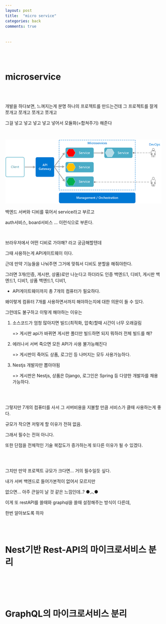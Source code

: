 ```yaml
---
layout: post
title:  "micro service"
categories: back
comments: true


---
```






<br>

<br>

# microservice

<br>

<br>

개발을 하다보면, 느껴지는게 분명 하나의 프로젝트를 만드는건데 그 프로젝트를 잘게 쪼개고 쪼개고 쪼개고 쪼개고

그걸 넣고 넣고 넣고 넣고 넣어서 모듈화(=합쳐주기) 해준다

<br>

![마이크로서비스](/assets/img/devcate/microservices.png)

백엔드 서버와 디비를 묶어서 service라고 부르고

auth서비스, board서비스 ... 이런식으로 부른다.

<br>

브라우저에서 어떤 디비로 가야해? 라고 궁금해할텐데

그때 사용하는게 API게이트웨이 이다.

근데 만약 기능들을 나눠주면 그거에 맞춰서 디비도 분할을 해줘야한다.

그러면 3개(인증, 게시판, 상품)로만 나눈다고 하더라도 인증 백엔드1, 디비1, 게시판 백엔드1, 디비1, 상품 백엔드1, 디비1, 

+ API게이트웨이까지 총 7개의 컴퓨터가 필요하다.

왜이렇게 컴퓨터 7개를 사용하면서까지 해야하는지에 대한 의문이 들 수 있다.

그런데도 불구하고 이렇게 해야하는 이유는

1. 소스코드가 엄청 많아지면 빌드(최적화, 압축)할때 시간이 너무 오래걸림

   => 게시판 api가 바뀌면 게시판 폴더만 빌드하면 되지 뭐하러 전체 빌드를 해?

2. 에러나서 서버 죽으면 모든 API가 사용 불가능해진다

   => 게시판이 죽어도 상품, 로그인 등 나머지는 모두 사용가능하다.

3. Nestjs 개발자만 뽑아야됨

   => 게시판은 Nestjs, 상품은 Django, 로그인은 Spring 등 다양한 개발자를 채용 가능하다.

<br>

<br>

그렇지만 7개의 컴퓨터를 사서 그 서버비용을 지불할 만큼 서비스가 클때 사용하는게 좋다.

규모가 작으면 저렇게 할 이유가 전혀 없음.

그래서 필수는 전혀 아니다.

또한 단점을 전체적인 기술 복잡도가 증가하는게 또다른 이유가 될 수 있겠다.

<br>

<br>

그치만 만약 프로젝트 규모가 크다면... 거의 필수일듯 싶다.

내가 서버 백엔드로 들어가본적이 없어서 모르지만

없으면... 아주 큰일이 날 것 같은 느낌인데..? ●︿●

이게 또 restAPI를 쓸때와 graphql을 쓸때 설정해주는 방식이 다른데,

한번 알아보도록 하자

<br>

<br>

# Nest기반 Rest-API의 마이크로서비스 분리



<br>

<br>

<br>

<br>

# GraphQL의 마이크로서비스 분리

<br>

<br>

<br>

<br>

<br>

<br>

<br>

<br>

<br>

<br>

<br>

<br>

<br>

<br>

<br>

<br>

<br>

<br>

<br>

<br>



